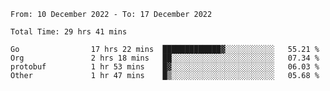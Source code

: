 <!--START_SECTION:waka-->

```text
From: 10 December 2022 - To: 17 December 2022

Total Time: 29 hrs 41 mins

Go                17 hrs 22 mins  █████████████▓░░░░░░░░░░░   55.21 %
Org               2 hrs 18 mins   ██░░░░░░░░░░░░░░░░░░░░░░░   07.34 %
protobuf          1 hr 53 mins    █▓░░░░░░░░░░░░░░░░░░░░░░░   06.03 %
Other             1 hr 47 mins    █▒░░░░░░░░░░░░░░░░░░░░░░░   05.68 %
```

<!--END_SECTION:waka-->